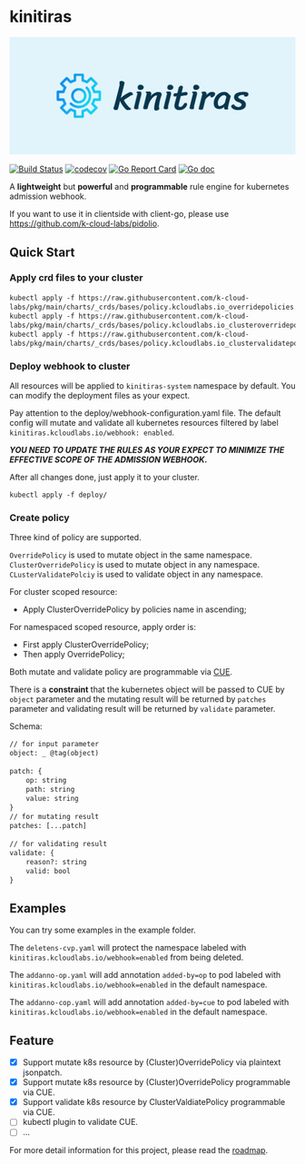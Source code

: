 # kinitiras
![kinitiras-logo](docs/images/kinitiras.png)

[![Build Status](https://github.com/k-cloud-labs/kinitiras/actions/workflows/ci.yml/badge.svg)](https://github.com/k-cloud-labs/kinitiras/actions?query=workflow%3Abuild)
[![codecov](https://codecov.io/gh/k-cloud-labs/kinitiras/branch/main/graph/badge.svg?token=74uYpOiawR)](https://codecov.io/gh/k-cloud-labs/kinitiras)
[![Go Report Card](https://goreportcard.com/badge/github.com/k-cloud-labs/kinitiras)](https://goreportcard.com/report/github.com/k-cloud-labs/kinitiras)
[![Go doc](https://img.shields.io/badge/go.dev-reference-brightgreen?logo=go&logoColor=white&style=flat)](https://pkg.go.dev/github.com/k-cloud-labs/kinitiras)

A **lightweight** but **powerful** and **programmable** rule engine for kubernetes admission webhook.

If you want to use it in clientside with client-go, please use https://github.com/k-cloud-labs/pidolio.

## Quick Start

### Apply crd files to your cluster
```shell
kubectl apply -f https://raw.githubusercontent.com/k-cloud-labs/pkg/main/charts/_crds/bases/policy.kcloudlabs.io_overridepolicies.yaml
kubectl apply -f https://raw.githubusercontent.com/k-cloud-labs/pkg/main/charts/_crds/bases/policy.kcloudlabs.io_clusteroverridepolicies.yaml
kubectl apply -f https://raw.githubusercontent.com/k-cloud-labs/pkg/main/charts/_crds/bases/policy.kcloudlabs.io_clustervalidatepolicies.yaml
```

### Deploy webhook to cluster
All resources will be applied to `kinitiras-system` namespace by default. You can modify the deployment files as your expect.  

Pay attention to the deploy/webhook-configuration.yaml file. The default config will mutate and validate all kubernetes resources filtered by label `kinitiras.kcloudlabs.io/webhook: enabled`.  

**_YOU NEED TO UPDATE THE RULES AS YOUR EXPECT TO MINIMIZE THE EFFECTIVE SCOPE OF THE ADMISSION WEBHOOK._**  

After all changes done, just apply it to your cluster.  

```shell
kubectl apply -f deploy/
```

### Create policy 
Three kind of policy are supported.  

`OverridePolicy` is used to mutate object in the same namespace.  
`ClusterOverridePolicy` is used to mutate object in any namespace.  
`CLusterValidatePolciy` is used to validate object in any namespace.

For cluster scoped resource:
- Apply ClusterOverridePolicy by policies name in ascending;

For namespaced scoped resource, apply order is:
- First apply ClusterOverridePolicy;
- Then apply OverridePolicy;

Both mutate and validate policy are programmable via [CUE](https://cuelang.org/).   

There is a **constraint** that the kubernetes object will be passed to CUE by `object` parameter and the mutating result will be returned by `patches`
parameter and validating result will be returned by `validate` parameter.

Schema:  

```cue
// for input parameter
object: _ @tag(object) 

patch: {
	op: string
	path: string
	value: string
}
// for mutating result
patches: [...patch] 

// for validating result
validate: { 
	reason?: string
	valid: bool
}
```


## Examples
You can try some examples in the example folder.   

The `deletens-cvp.yaml` will protect the namespace labeled with `kinitiras.kcloudlabs.io/webhook=enabled` from being deleted.

The `addanno-op.yaml` will add annotation `added-by=op` to pod labeled with `kinitiras.kcloudlabs.io/webhook=enabled` in the default namespace.

The `addanno-cop.yaml` will add annotation `added-by=cue` to pod labeled with `kinitiras.kcloudlabs.io/webhook=enabled` in the default namespace.  

## Feature
- [x] Support mutate k8s resource by (Cluster)OverridePolicy via plaintext jsonpatch.
- [x] Support mutate k8s resource by (Cluster)OverridePolicy programmable via CUE.
- [x] Support validate k8s resource by ClusterValdiatePolicy programmable via CUE.
- [ ] kubectl plugin to validate CUE.
- [ ] ...

For more detail information for this project, please read the [roadmap](./ROADMAP.md).